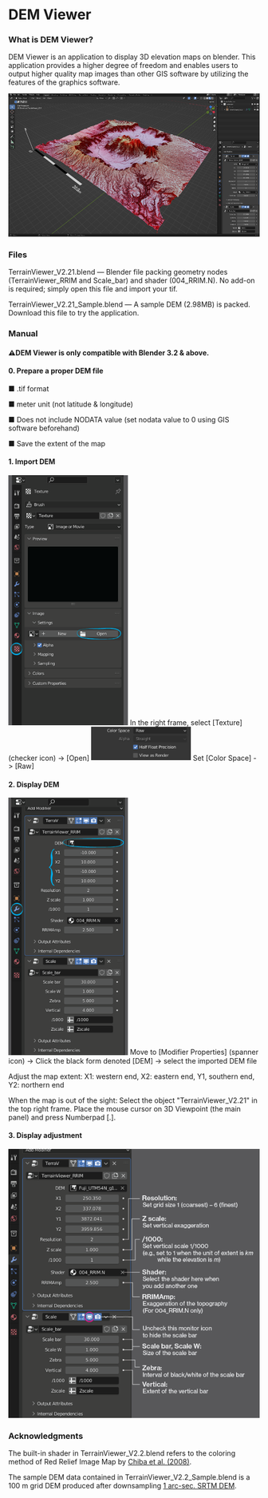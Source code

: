 # DEM Viewer
### What is DEM Viewer?

DEM Viewer is an application to display 3D elevation maps on blender. This application provides a higher degree of freedom and enables users to output higher quality map images than other GIS software by utilizing the features of the graphics software. 

![](img/Aso_SS02.png)

### Files
TerrainViewer_V2.21.blend — Blender file packing geometry nodes (TerrainViewer_RRIM and Scale_bar) and shader (004_RRIM.N). No add-on is required; simply open this file and import your tif.

TerrainViewer_V2.21_Sample.blend — A sample DEM (2.98MB) is packed. Download this file to try the application.

### Manual
#### ⚠DEM Viewer is only compatible with Blender 3.2 & above.
#### 0. Prepare a proper DEM file
■ .tif format

■ meter unit (not latitude & longitude)

■ Does not include NODATA value (set nodata value to 0 using GIS software beforehand)

■ Save the extent of the map

#### 1. Import DEM
<img src="img/Import.png" width="240px">
In the right frame, select [Texture] (checker icon) -> [Open]
<img src="img/Raw.png" width="200px">
Set [Color Space] -> [Raw]

#### 2. Display DEM
<img src="img/Display.png" width="240px">
Move to [Modifier Properties] (spanner icon) -> Click the black form denoted [DEM] -> select the imported DEM file

Adjust the map extent: X1: western end, X2: eastern end, Y1, southern end, Y2: northern end

When the map is out of the sight: Select the object "TerrainViewer_V2.21" in the top right frame. Place the mouse cursor on 3D Viewpoint (the main panel) and press Numberpad [.].

#### 3. Display adjustment
<img src="img/Adjust.png" width="620px">


### Acknowledgments

The built-in shader in TerrainViewer_V2.2.blend refers to the coloring method of Red Relief Image Map by [Chiba et al. (2008)](https://www.researchgate.net/publication/237517308_Red_relief_image_map_New_visualization_method_for_three_dimensional_data?enrichId=rgreq-848eb691f8c036d409d8257488d6e5f7-XXX&enrichSource=Y292ZXJQYWdlOzIzNzUxNzMwODtBUzoyMzE1NDE0NTY1MDI3ODRAMTQzMjIxNTE5MzYxNg%3D%3D&el=1_x_2&_esc=publicationCoverPdf).

The sample DEM data contained in TerrainViewer_V2.2_Sample.blend is a 100 m grid DEM produced after downsampling [1 arc-sec. SRTM DEM](https://www2.jpl.nasa.gov/srtm/).
